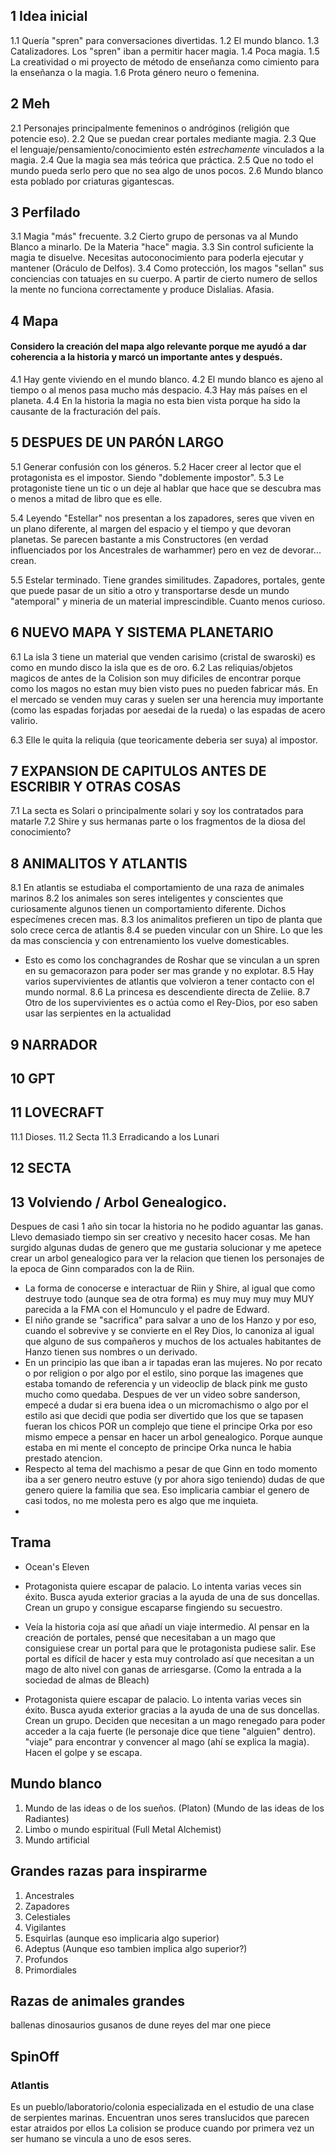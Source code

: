 ## 1 Idea inicial

1.1 Quería "spren" para conversaciones divertidas.
1.2 El mundo blanco.
1.3 Catalizadores. Los "spren" iban a permitir hacer magia.
1.4 Poca magia.
1.5 La creatividad o mi proyecto de método de enseñanza como cimiento para la enseñanza o la magia.
1.6 Prota género neuro o femenina.
## 2 Meh

2.1 Personajes principalmente femeninos o andróginos (religión que potencie eso).
2.2 Que se puedan crear portales mediante magia.
2.3 Que el lenguaje/pensamiento/conocimiento estén *estrechamente* vinculados a la magia.
2.4 Que la magia sea más teórica que práctica.
2.5 Que no todo el mundo pueda serlo pero que no sea algo de unos pocos.
2.6 Mundo blanco esta poblado por criaturas gigantescas.
## 3 Perfilado

3.1 Magia "más" frecuente.
3.2 Cierto grupo de personas va al Mundo Blanco a minarlo. De la Materia "hace" magia.
3.3 Sin control suficiente la magia te disuelve. Necesitas autoconocimiento para poderla ejecutar y mantener (Oráculo de Delfos).
3.4 Como protección, los magos "sellan" sus conciencias con tatuajes en su cuerpo. A partir de cierto numero de sellos la mente no funciona correctamente y produce Dislalias. Afasia.
## 4 Mapa
#### Considero la creación del mapa algo relevante porque me ayudó a dar coherencia a la historia y marcó un importante antes y después.

4.1 Hay gente viviendo en el mundo blanco.
4.2 El mundo blanco es ajeno al tiempo o al menos pasa mucho más despacio.
4.3 Hay más países en el planeta.
4.4 En la historia la magia no esta bien vista porque ha sido la causante de la fracturación del país.

## 5 DESPUES DE UN PARÓN LARGO

5.1 Generar confusión con los géneros.
5.2 Hacer creer al lector que el protagonista es el impostor. Siendo "doblemente impostor".
5.3 Le protagoniste tiene un tic o un deje al hablar que hace que se descubra mas o menos a mitad de libro que es elle.

5.4 Leyendo "Estellar" nos presentan a los zapadores, seres que viven en un plano diferente, al margen del espacio y el tiempo y que devoran planetas. Se parecen bastante a mis Constructores (en verdad influenciados por los Ancestrales de warhammer) pero en vez de devorar... crean.

5.5 Estelar terminado. Tiene grandes similitudes. Zapadores, portales, gente que puede pasar de un sitio a otro y transportarse desde un mundo "atemporal" y mineria de un material imprescindible. Cuanto menos curioso.

## 6 NUEVO MAPA Y SISTEMA PLANETARIO

6.1 La isla 3 tiene un material que venden carisimo (cristal de swaroski) es como en mundo disco la isla que es de oro.
6.2 Las reliquias/objetos magicos de antes de la Colision son muy dificiles de encontrar porque como los magos no estan muy bien visto pues no pueden fabricar más. En el mercado se venden muy caras y suelen ser una herencia muy importante (como las espadas forjadas por aesedai de la rueda) o las espadas de acero valirio.

6.3 Elle le quita la reliquia (que teoricamente deberia ser suya) al impostor.

## 7 EXPANSION DE CAPITULOS ANTES DE ESCRIBIR Y OTRAS COSAS

7.1 La secta es Solari o principalmente solari y soy los contratados para matarle
7.2 Shire y sus hermanas parte o los fragmentos de la diosa del conocimiento?

## 8 ANIMALITOS Y ATLANTIS

8.1 En atlantis se estudiaba el comportamiento de una raza de animales marinos
8.2 los animales son seres inteligentes y conscientes que curiosamente algunos tienen un comportamiento diferente. Dichos especímenes crecen mas.
8.3 los animalitos prefieren un tipo de planta que solo crece cerca de atlantis
8.4 se pueden vincular con un Shire. Lo que les da mas consciencia y con entrenamiento los vuelve domesticables.
- Esto es como los conchagrandes de Roshar que se vinculan a un spren en su gemacorazon para poder ser mas grande y no explotar.
8.5 Hay varios supervivientes de atlantis que volvieron a tener contacto con el mundo normal.
8.6 La princesa es descendiente directa de Zeliie.
8.7 Otro de los supervivientes es o actúa como el Rey-Dios, por eso saben usar las serpientes en la actualidad

## 9 NARRADOR
## 10 GPT

## 11 LOVECRAFT
11.1 Dioses.
11.2 Secta
11.3 Erradicando a los Lunari

## 12 SECTA

## 13 Volviendo / Arbol Genealogico.

Despues de casi 1 año sin tocar la historia no he podido aguantar las ganas. Llevo demasiado tiempo sin ser creativo y necesito hacer cosas. Me han surgido algunas dudas de genero que me gustaria solucionar y me apetece crear un arbol genealogico para ver la relacion que tienen los personajes de la epoca de Ginn comparados con la de Riin.

- La forma de conocerse e interactuar de Riin y Shire, al igual que como destruye todo (aunque sea de otra forma) es muy muy muy muy MUY parecida a la FMA con el Homunculo y el padre de Edward.
- El niño grande se "sacrifica" para salvar a uno de los Hanzo y por eso, cuando el sobrevive y se convierte en el Rey Dios, lo canoniza al igual que alguno de sus compañeros y muchos de los actuales habitantes de Hanzo tienen sus nombres o un derivado.
- En un principio las que iban a ir tapadas eran las mujeres. No por recato o por religion o por algo por el estilo, sino porque las imagenes que estaba tomando de referencia y un videoclip de black pink me gusto mucho como quedaba. Despues de ver un video sobre sanderson, empecé a dudar si era buena idea o un micromachismo o algo por el estilo asi que decidi que podia ser divertido que los que se tapasen fueran los chicos POR un complejo que tiene el principe Orka por eso mismo empece a pensar en hacer un arbol genealogico. Porque aunque estaba en mi mente el concepto de principe Orka nunca le habia prestado atencion.
- Respecto al tema del machismo a pesar de que Ginn en todo momento iba a ser genero neutro estuve (y por ahora sigo teniendo) dudas de que genero quiere la familia que sea. Eso implicaria cambiar el genero de casi todos, no me molesta pero es algo que me inquieta.
- 


## Trama
- Ocean's Eleven

- Protagonista quiere escapar de palacio. Lo intenta varias veces sin éxito. Busca ayuda exterior gracias a la ayuda de una de sus doncellas. Crean un grupo y consigue escaparse fingiendo su secuestro.

- Veía la historia coja así que añadí un viaje intermedio. Al pensar en la creación de portales, pensé que necesitaban a un mago que consiguiese crear un portal para que le protagonista pudiese salir. Ese portal es difícil de hacer y esta muy controlado así que necesitan a un mago de alto nivel con ganas de arriesgarse. (Como la entrada a la sociedad de almas de Bleach)

- Protagonista quiere escapar de palacio. Lo intenta varias veces sin éxito. Busca ayuda exterior gracias a la ayuda de una de sus doncellas. Crean un grupo. Deciden que necesitan a un mago renegado para poder acceder a la caja fuerte (le personaje dice que tiene "alguien" dentro). "viaje" para encontrar y convencer al mago (ahí se explica la magia). Hacen el golpe y se escapa.

## Mundo blanco
1. Mundo de las ideas o de los sueños. (Platon) (Mundo de las ideas de los Radiantes)
2. Limbo o mundo espiritual (Full Metal Alchemist)
3. Mundo artificial

## Grandes razas para inspirarme
1. Ancestrales
2. Zapadores
3. Celestiales
4. Vigilantes
5. Esquirlas (aunque eso implicaria algo superior)
6. Adeptus (Aunque eso tambien implica algo superior?)
7. Profundos
8. Primordiales

## Razas de animales grandes
ballenas
dinosaurios
gusanos de dune
reyes del mar one piece

## SpinOff

### Atlantis
Es un pueblo/laboratorio/colonia especializada en el estudio de una clase de serpientes marinas.
Encuentran unos seres translucidos que parecen estar atraidos por ellos
La colision se produce cuando por primera vez un ser humano se vincula a uno de esos seres.


